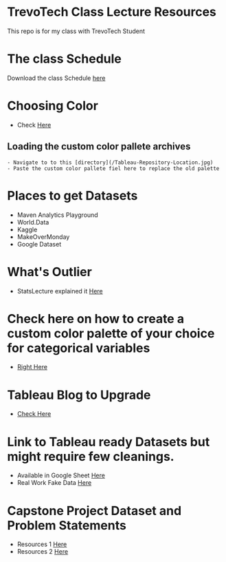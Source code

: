 # TrevoTech Class Lecture Resources
 This repo is for my class with TrevoTech Student

# The class Schedule
Download the class Schedule [here](https://github.com/tripleaceme/TrevoTech-Class-Lecture-Resources/blob/main/TrevoTech%20Class%20Schedule.pdf)

# Choosing Color
- Check [Here](/Preferences.tps)

## Loading the custom color pallete archives
    - Navigate to to this [directory](/Tableau-Repository-Location.jpg)
    - Paste the custom color pallete fiel here to replace the old palette
    
# Places to get Datasets
- Maven Analytics Playground
- World.Data
- Kaggle
- MakeOverMonday
- Google Dataset

# What's Outlier
- StatsLecture explained it [Here](https://www.youtube.com/watch?v=o2q-L3auqW8)
# Check here on how to create a custom color palette of your choice for categorical variables
- [Right Here](https://www.thedataschool.co.uk/emily-chen/tableau-tip-importing-custom-colour-palettes)

# Tableau Blog to Upgrade
- [Check Here](https://tableau.toanhoang.com/category/learners/)

# Link to Tableau ready Datasets but might require few cleanings.

- Available in Google Sheet [Here](https://docs.google.com/spreadsheets/d/1kt82X_k73rkfo2J4QDAvua8f3RpaR7KxecU7qaVJoxo/edit#gid=0)
- Real Work Fake Data [Here](https://data.world/markbradbourne/rwfd-real-world-fake-data)


# Capstone Project Dataset and Problem Statements
- Resources 1 [Here](https://sonsofhierarchies.com/real-world-fake-data/)
- Resources 2 [Here](https://sonsofhierarchies.com/real-world-fake-data-season-2/)